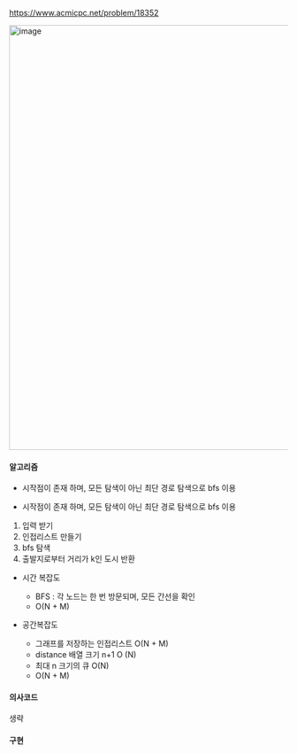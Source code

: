 https://www.acmicpc.net/problem/18352



<img width="767" alt="image" src="https://github.com/user-attachments/assets/33bac46e-0f03-4e6d-ab16-5bc9698c9044">


#### 알고리즘

- 시작점이 존재 하며, 모든 탐색이 아닌 최단 경로 탐색으로 bfs 이용

- 시작점이 존재 하며, 모든 탐색이 아닌 최단 경로 탐색으로 bfs 이용

1. 입력 받기
2. 인접리스트 만들기
3. bfs 탐색
4. 출발지로부터 거리가 k인 도시 반환



- 시간 복잡도
	- BFS  : 각 노드는 한 번 방문되며, 모든 간선을 확인
    - O(N + M)

- 공간복잡도
	- 그래프를 저장하는 인접리스트 O(N + M)
	- distance 배열 크기 n+1 O (N)
	- 최대 n 크기의 큐 O(N)
	- O(N + M)
  
#### 의사코드
생략

#### 구현

